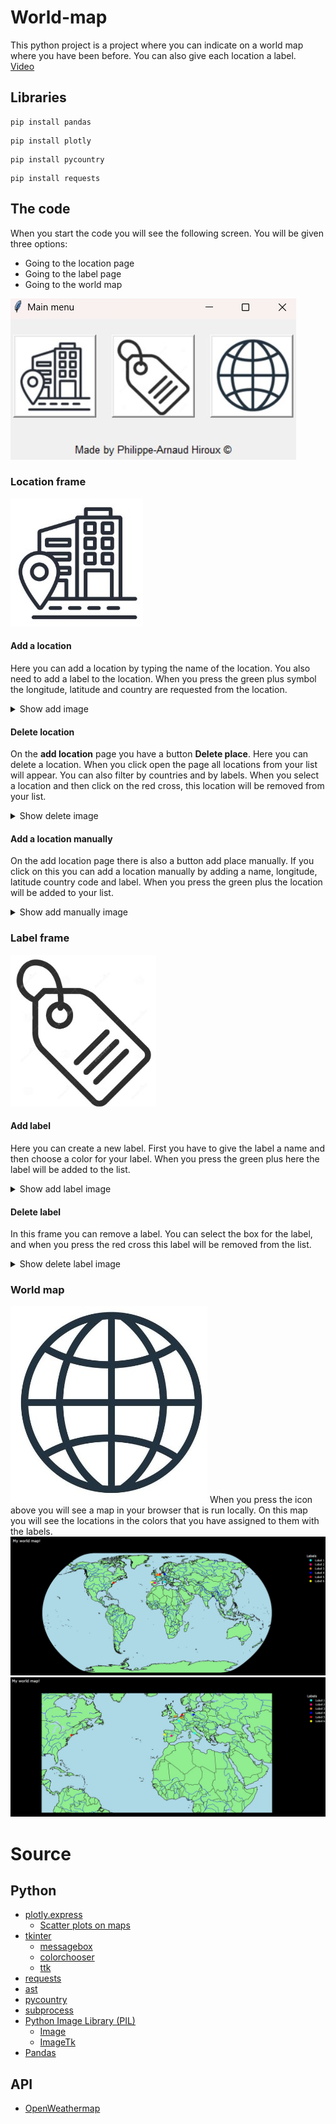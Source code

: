 # World-map
This python project is a project where you can indicate on a world map where you have been before. You can also give each location a label.</br>
[Video](https://youtu.be/D6IZ3pmXIZM)

## Libraries
```
pip install pandas
```
```
pip install plotly
```
```
pip install pycountry
```
```
pip install requests
```

## The code
When you start the code you will see the following screen. You will be given three options:
* Going to the location page
* Going to the label page
* Going to the world map

![main](image/readme/main.jpg)
### Location frame
![Location frame](image/City.jpg)

#### Add a location
Here you can add a location by typing the name of the location. You also need to add a label to the location. When you press the green plus symbol the longitude, latitude and country are requested from the location.
<details>
  <summary>Show add image</summary>
    <img src="image/readme/add_city.jpg" alt="Add image" />
</details>

#### Delete location
On the **add location** page you have a button **Delete place**. Here you can delete a location. When you click open the page all locations from your list will appear. You can also filter by countries and by labels. When you select a location and then click on the red cross, this location will be removed from your list.
<details>
  <summary>Show delete image</summary>
    <img src="image/readme/del_city.jpg" alt="Delete image" />
</details>

#### Add a location manually
On the add location page there is also a button add place manually. If you click on this you can add a location manually by adding a name, longitude, latitude country code and label. When you press the green plus the location will be added to your list.
<details>
  <summary>Show add manually image</summary>
    <img src="image/readme/add_city_manual.jpg" alt="Add manually image" />
</details>

### Label frame
![Label frame](image/Label.jpg)

#### Add label
Here you can create a new label. First you have to give the label a name and then choose a color for your label. When you press the green plus here the label will be added to the list.
<details>
  <summary>Show add label image</summary>
    <img src="image/readme/add_label.jpg" alt="Add label image" />
</details>

#### Delete label
In this frame you can remove a label. You can select the box for the label, and when you press the red cross this label will be removed from the list.
<details>
  <summary>Show delete label image</summary>
    <img src="image/readme/del_label.jpg" alt="Delete label image" />
</details>

### World map
![World map label](image/Map.jpg)
When you press the icon above you will see a map in your browser that is run locally. On this map you will see the locations in the colors that you have assigned to them with the labels.
![World map](image/readme/world_map.jpg)
![world map 2](image/readme/world_map_2.jpg)

# Source
## Python
* [plotly.express](https://plotly.com/python/plotly-express/)
    * [Scatter plots on maps](https://plotly.com/python/scatter-plots-on-maps/)
* [tkinter](https://docs.python.org/3/library/tkinter.html)
    * [messagebox](https://docs.python.org/3/library/tkinter.messagebox.html#module-tkinter.messagebox)
    * [colorchooser](https://docs.python.org/3/library/tkinter.colorchooser.html#module-tkinter.colorchooser)
    * [ttk](https://docs.python.org/3/library/tkinter.ttk.html#module-tkinter.ttk)
* [requests](https://www.w3schools.com/python/module_requests.asp)
* [ast](https://docs.python.org/3/library/ast.html)
* [pycountry](https://pypi.org/project/pycountry/)
* [subprocess](https://docs.python.org/3/library/subprocess.html)
* [Python Image Library (PIL)](https://pillow.readthedocs.io/en/stable/)
    * [Image](https://pillow.readthedocs.io/en/stable/reference/Image.html)
    * [ImageTk](https://pillow.readthedocs.io/en/stable/reference/ImageTk.html)
* [Pandas](https://www.w3schools.com/python/pandas/default.asp)

## API
* [OpenWeathermap](https://openweathermap.org/api/geocoding-api)